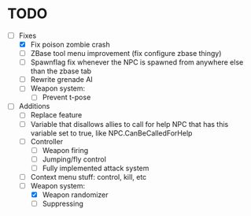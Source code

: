 # TODO
- [ ] Fixes
    - [x] Fix poison zombie crash
    - [ ] ZBase tool menu improvement (fix configure zbase thingy)
    - [ ] Spawnflag fix whenever the NPC is spawned from anywhere else than the zbase tab
    - [ ] Rewrite grenade AI
    - [ ] Weapon system:
        - [ ] Prevent t-pose
- [ ] Additions
    - [ ] Replace feature
    - [ ] Variable that disallows allies to call for help NPC that has this variable set to true, like NPC.CanBeCalledForHelp
    - [ ] Controller
        - [ ] Weapon firing
        - [ ] Jumping/fly control
        - [ ] Fully implemented attack system
    - [ ] Context menu stuff: control, kill, etc
    - [ ] Weapon system:
        - [x] Weapon randomizer
        - [ ] Suppressing
